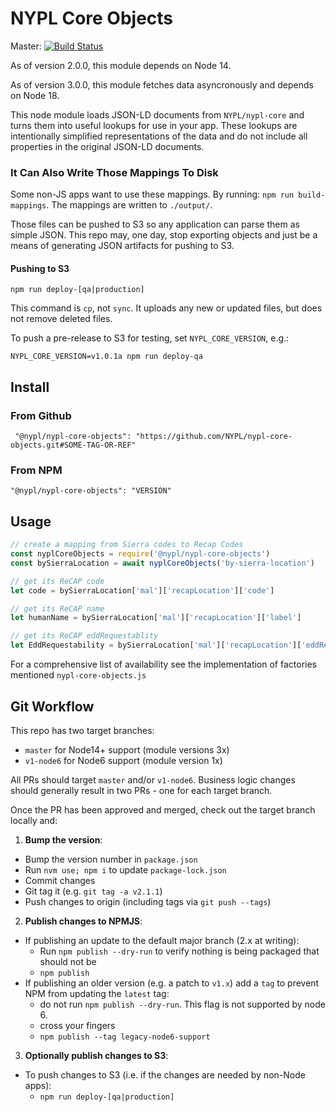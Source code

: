 # NYPL Core Objects

Master: [![Build Status](https://travis-ci.org/NYPL/nypl-core-objects.svg?branch=master)](https://travis-ci.org/NYPL/nypl-core-objects)

As of version 2.0.0, this module depends on Node 14.

As of version 3.0.0, this module fetches data asyncronously and depends on Node 18.

This node module loads JSON-LD documents from `NYPL/nypl-core` and turns them into useful lookups for use in your app. These lookups are intentionally simplified representations of the data and do not include all properties in the original JSON-LD documents.

### It Can Also Write Those Mappings To Disk

Some non-JS apps want to use these mappings.
By running: `npm run build-mappings`.
The mappings are written to `./output/`.

Those files can be pushed to S3 so any application can parse them as simple JSON.
This repo may, one day, stop exporting objects and just be a means of generating
JSON artifacts for pushing to S3.

#### Pushing to S3

`npm run deploy-[qa|production]`

This command is `cp`, not `sync`.
It uploads any new or updated files, but does not remove deleted files.

To push a pre-release to S3 for testing, set `NYPL_CORE_VERSION`, e.g.:

`NYPL_CORE_VERSION=v1.0.1a npm run deploy-qa`

## Install

### From Github

```
 "@nypl/nypl-core-objects": "https://github.com/NYPL/nypl-core-objects.git#SOME-TAG-OR-REF"
```

### From NPM

```
"@nypl/nypl-core-objects": "VERSION"
```

## Usage

```javascript
// create a mapping from Sierra codes to Recap Codes
const nyplCoreObjects = require('@nypl/nypl-core-objects')
const bySierraLocation = await nyplCoreObjects('by-sierra-location')

// get its ReCAP code
let code = bySierraLocation['mal']['recapLocation']['code']

// get its ReCAP name
let humanName = bySierraLocation['mal']['recapLocation']['label']

// get its ReCAP eddRequestablity
let EddRequestability = bySierraLocation['mal']['recapLocation']['eddRequestable']
```

For a comprehensive list of availability see the implementation of factories mentioned `nypl-core-objects.js`

## Git Workflow

This repo has two target branches:
 - `master` for Node14+ support (module versions 3x)
 - `v1-node6` for Node6 support (module version 1x)

All PRs should target `master` and/or `v1-node6`. Business logic changes should generally result in two PRs - one for each target branch.

Once the PR has been approved and merged, check out the target branch locally and:

1. **Bump the version**:
 - Bump the version number in `package.json`
 - Run `nvm use; npm i` to update `package-lock.json`
 - Commit changes
 - Git tag it (e.g. `git tag -a v2.1.1`)
 - Push changes to origin (including tags via `git push --tags`)

2. **Publish changes to NPMJS**:
 - If publishing an update to the default major branch (2.x at writing):
   - Run `npm publish --dry-run` to verify nothing is being packaged that should not be
   - `npm publish`
 - If publishing an older version (e.g. a patch to `v1.x`) add a `tag` to prevent NPM from updating the `latest` tag:
   - do not run `npm publish --dry-run`. This flag is not supported by node 6. 
   - cross your fingers
   - `npm publish --tag legacy-node6-support`

3. **Optionally publish changes to S3**:
 - To push changes to S3 (i.e. if the changes are needed by non-Node apps):
   - `npm run deploy-[qa|production]`
